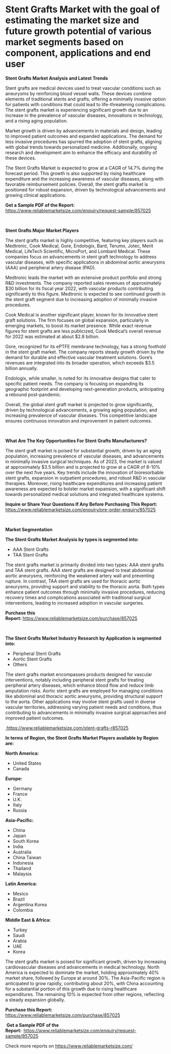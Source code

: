 <p><h1>Stent Grafts Market with the goal of estimating the market size and future growth potential of various market segments based on component, applications and end user</h1></p><p><strong>Stent Grafts Market Analysis and Latest Trends</strong></p>
<p><p>Stent grafts are medical devices used to treat vascular conditions such as aneurysms by reinforcing blood vessel walls. These devices combine elements of traditional stents and grafts, offering a minimally invasive option for patients with conditions that could lead to life-threatening complications. The stent grafts market is experiencing significant growth due to an increase in the prevalence of vascular diseases, innovations in technology, and a rising aging population.</p><p>Market growth is driven by advancements in materials and design, leading to improved patient outcomes and expanded applications. The demand for less invasive procedures has spurred the adoption of stent grafts, aligning with global trends towards personalized medicine. Additionally, ongoing research and development aim to enhance the efficacy and durability of these devices.</p><p>The Stent Grafts Market is expected to grow at a CAGR of 14.7% during the forecast period. This growth is also supported by rising healthcare expenditure and the increasing awareness of vascular diseases, along with favorable reimbursement policies. Overall, the stent grafts market is positioned for robust expansion, driven by technological advancements and growing clinical applications.</p></p>
<p><strong>Get a Sample PDF of the Report:&nbsp;</strong> <a href="https://www.reliablemarketsize.com/enquiry/request-sample/857025?utm_campaign=2799&utm_medium=2&utm_source=Github&utm_content=ia&utm_term=03032025&utm_id=stent-grafts">https://www.reliablemarketsize.com/enquiry/request-sample/857025</a></p>
<p>&nbsp;</p>
<p><strong>Stent Grafts Major Market Players</strong></p>
<p><p>The stent grafts market is highly competitive, featuring key players such as Medtronic, Cook Medical, Gore, Endologix, Bard, Terumo, Jotec, Merit Medical, LifeTech Scientific, MicroPort, and Lombard Medical. These companies focus on advancements in stent graft technology to address vascular diseases, with specific applications in abdominal aortic aneurysms (AAA) and peripheral artery disease (PAD).</p><p>Medtronic leads the market with an extensive product portfolio and strong R&D investments. The company reported sales revenues of approximately $30 billion for its fiscal year 2022, with vascular products contributing significantly to this figure. Medtronic is expected to see continued growth in the stent graft segment due to increasing adoption of minimally invasive procedures.</p><p>Cook Medical is another significant player, known for its innovative stent graft solutions. The firm focuses on global expansion, particularly in emerging markets, to boost its market presence. While exact revenue figures for stent grafts are less publicized, Cook Medical’s overall revenue for 2022 was estimated at about $2.8 billion.</p><p>Gore, recognized for its ePTFE membrane technology, has a strong foothold in the stent graft market. The company reports steady growth driven by the demand for durable and effective vascular treatment solutions. Gore’s revenues are integrated into its broader operation, which exceeds $3.5 billion annually.</p><p>Endologix, while smaller, is noted for its innovative designs that cater to specific patient needs. The company is focusing on expanding its geographic footprint and developing next-generation products, anticipating a rebound post-pandemic.</p><p>Overall, the global stent graft market is projected to grow significantly, driven by technological advancements, a growing aging population, and increasing prevalence of vascular diseases. This competitive landscape ensures continuous innovation and improvement in patient outcomes.</p></p>
<p>&nbsp;</p>
<p><strong>What Are The Key Opportunities For Stent Grafts Manufacturers?</strong></p>
<p><p>The stent graft market is poised for substantial growth, driven by an aging population, increasing prevalence of vascular diseases, and advancements in minimally invasive surgical techniques. As of 2023, the market is valued at approximately $3.5 billion and is projected to grow at a CAGR of 8-10% over the next five years. Key trends include the innovation of bioresorbable stent grafts, expansion in outpatient procedures, and robust R&D in vascular therapies. Moreover, rising healthcare expenditures and increasing patient awareness are expected to bolster market expansion, with a significant shift towards personalized medical solutions and integrated healthcare systems.</p></p>
<p><strong>Inquire or Share Your Questions If Any Before Purchasing This Report:</strong> <a href="https://www.reliablemarketsize.com/enquiry/pre-order-enquiry/857025?utm_campaign=2799&utm_medium=2&utm_source=Github&utm_content=ia&utm_term=03032025&utm_id=stent-grafts">https://www.reliablemarketsize.com/enquiry/pre-order-enquiry/857025</a></p>
<p>&nbsp;</p>
<p><strong>Market Segmentation</strong></p>
<p><strong>The Stent Grafts Market Analysis by types is segmented into:</strong></p>
<p><ul><li>AAA Stent Grafts</li><li>TAA Stent Grafts</li></ul></p>
<p><p>The stent grafts market is primarily divided into two types: AAA stent grafts and TAA stent grafts. AAA stent grafts are designed to treat abdominal aortic aneurysms, reinforcing the weakened artery wall and preventing rupture. In contrast, TAA stent grafts are used for thoracic aortic aneurysms, providing support and stability to the thoracic aorta. Both types enhance patient outcomes through minimally invasive procedures, reducing recovery times and complications associated with traditional surgical interventions, leading to increased adoption in vascular surgeries.</p></p>
<p><strong>Purchase this Report:&nbsp;</strong><a href="https://www.reliablemarketsize.com/purchase/857025?utm_campaign=2799&utm_medium=2&utm_source=Github&utm_content=ia&utm_term=03032025&utm_id=stent-grafts">https://www.reliablemarketsize.com/purchase/857025</a></p>
<p>&nbsp;</p>
<p><strong>The Stent Grafts Market Industry Research by Application is segmented into:</strong></p>
<p><ul><li>Peripheral Stent Grafts</li><li>Aortic Stent Grafts</li><li>Others</li></ul></p>
<p><p>The stent grafts market encompasses products designed for vascular interventions, notably including peripheral stent grafts for treating peripheral artery diseases, which enhance blood flow and reduce limb amputation risks. Aortic stent grafts are employed for managing conditions like abdominal and thoracic aortic aneurysms, providing structural support to the aorta. Other applications may involve stent grafts used in diverse vascular territories, addressing varying patient needs and conditions, thus contributing to advancements in minimally invasive surgical approaches and improved patient outcomes.</p></p>
<p><a href="https://www.reliablemarketsize.com/stent-grafts-r857025?utm_campaign=2799&utm_medium=2&utm_source=Github&utm_content=ia&utm_term=03032025&utm_id=stent-grafts">&nbsp;https://www.reliablemarketsize.com/stent-grafts-r857025</a></p>
<p><strong>In terms of Region, the Stent Grafts Market Players available by Region are:</strong></p>
<p>
    <p> <strong> North America: </strong>
        <ul>
            <li>United States</li>
            <li>Canada</li>
        </ul>
        </p> 
    <p> <strong> Europe: </strong>
        <ul>
            <li>Germany</li>
            <li>France</li>
            <li>U.K.</li>
            <li>Italy</li>
            <li>Russia</li>
        </ul>
        </p> 
    <p> <strong> Asia-Pacific: </strong>
        <ul>
            <li>China</li>
            <li>Japan</li>
            <li>South Korea</li>
            <li>India</li>
            <li>Australia</li>
            <li>China Taiwan</li>
            <li>Indonesia</li>
            <li>Thailand</li>
            <li>Malaysia</li>
        </ul>
        </p> 
    <p> <strong> Latin America: </strong>
        <ul>
            <li>Mexico</li>
            <li>Brazil</li>
            <li>Argentina Korea</li>
            <li>Colombia</li>
        </ul>
        </p> 
    <p> <strong> Middle East & Africa: </strong>
        <ul>
            <li>Turkey</li>
            <li>Saudi</li>
            <li>Arabia</li>
            <li>UAE</li>
            <li>Korea</li>
        </ul>
    </p>
    </p>
<p><p>The stent grafts market is poised for significant growth, driven by increasing cardiovascular diseases and advancements in medical technology. North America is expected to dominate the market, holding approximately 40% market share, followed by Europe at around 30%. The Asia-Pacific region is anticipated to grow rapidly, contributing about 20%, with China accounting for a substantial portion of this growth due to rising healthcare expenditures. The remaining 10% is expected from other regions, reflecting a steady expansion globally.</p></p>
<p><strong>Purchase this Report: </strong><a href="https://www.reliablemarketsize.com/purchase/857025?utm_campaign=2799&utm_medium=2&utm_source=Github&utm_content=ia&utm_term=03032025&utm_id=stent-grafts">https://www.reliablemarketsize.com/purchase/857025</a></p>
<p>&nbsp;<strong>Get a Sample PDF of the Report:&nbsp;&nbsp;</strong><a href="https://www.reliablemarketsize.com/enquiry/request-sample/857025?utm_campaign=2799&utm_medium=2&utm_source=Github&utm_content=ia&utm_term=03032025&utm_id=stent-grafts">https://www.reliablemarketsize.com/enquiry/request-sample/857025</a></p>
<p><strong></strong></p>
<p>Check more reports on <a href="https://www.reliablemarketsize.com/?utm_campaign=2799&utm_medium=2&utm_source=Github&utm_content=ia&utm_term=03032025&utm_id=stent-grafts">https://www.reliablemarketsize.com/</a></p>